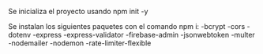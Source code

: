 Se inicializa el proyecto usando npm init -y

Se instalan los siguientes paquetes con el comando npm i:
-bcrypt
-cors
-dotenv
-express
-express-validator
-firebase-admin
-jsonwebtoken
-multer
-nodemailer
-nodemon
-rate-limiter-flexible
